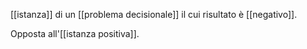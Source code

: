 [[istanza]] di un [[problema decisionale]] il cui risultato è [[negativo]].

Opposta all'[[istanza positiva]].
